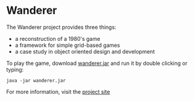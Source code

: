 # Wanderer
The Wanderer project provides three things:

- a reconstruction of a 1980's game
- a framework for simple grid-based games
- a case study in object oriented design and development

To play the game, download
[wanderer.jar](/wanderer.jar) and run
it by double clicking or typing:
```
java -jar wanderer.jar
```

For more information, visit the
[project site](https://csijh.github.io/wanderer/)
